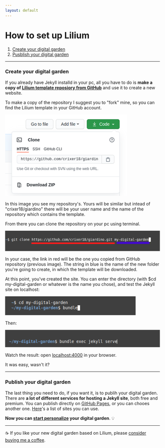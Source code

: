 ```yaml
---
layout: default
---
```


# How to set up Lilium

1. [Create your digital garden](#create)
2. [Pusblish your digital garden](#publish)

<hr>

<h3 id="create">Create your digital garden</h3>

If you already have Jekyll installd in your pc, all you have to do is **make a copy of [Lilium template reposiory from GitHub](https://github.com/crixer18/lilium-digital-garden-jekyll)** and use it to create a new website.

To make a copy of the repository I suggest you to "fork" mine, so you can find the Lilium template in your GitHub account.

![GitHub clone repository](/imgs/how-to-1.png)
    
In this image you see my repository's. Yours will be similar but intead of "crixer18/giardino" there will be your user name and the name of the repository which contains the template.

From there you can clone the repository on your pc using terminal.

![Locally copy a github repository](/imgs/how-to-2.png)

In your case, the link in red will be the one you copied from GitHub repository (previous image). The string in blue is the name of the new folder you're going to create, in which the template will be downloaded.

At this point, you've created the site. You can enter the directory (with $cd my-digital-garden or whatever is the name you chose), and test the Jekyll site on localhost:

![Create Jekyll website](/imgs/how-to-3.png)

Then:

![Locally run Jekyll wbsite](/imgs/how-to-4.png)

Watch the result: open [localhost:4000](http://localhost:4000/) in your browser.

It was easy, wasn't it?

<hr>


<h3 id="publish">Publish your digital garden</h3>

The last thing you need to do, if you want it, is to publih your digital garden. There are **a lot of different services for hosting a Jekyll site**, both free and premium. You can publish directly on [GitHub Pages](https://pages.github.com/), or you can chooes another one. [Here](https://jekyllrb.com/docs/deployment/third-party/)'s a list of sites you can use.

**Now you can [start personalize](/docs/start-personalizing.md) your digital garden**. 💡


<hr>

☕ If you like your new digital garden based on Lilium, please [consider buying me a coffee](https://ko-fi.com/stefanozuliani#checkoutModal).

